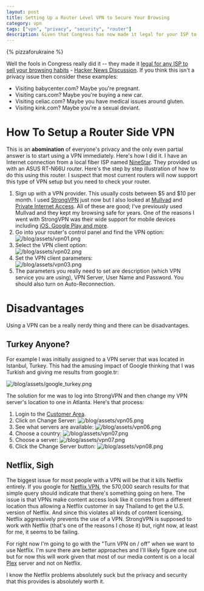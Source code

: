 ```yaml
---
layout: post
title: Setting Up a Router Level VPN to Secure Your Browsing
category: vpn
tags: ["vpn", "privacy", "security", "router"]
description: Given that Congress has now made it legal for your ISP to sell your Internet browsing history, its time to protect yourself with a VPN.  Here's how.
---
```

{% pizzaforukraine  %}

Well the fools in Congress really did it -- they made it [legal for any ISP to sell your browsing habits](https://arstechnica.com/tech-policy/2017/03/for-sale-your-private-browsing-history/) - [Hacker News Discussion](https://news.ycombinator.com/item?id=13981184).  If you think this isn't a privacy issue then consider these examples:

* Visiting babycenter.com?  Maybe you're pregnant.
* Visiting cars.com?  Maybe you're buying a new car.
* Visiting celiac.com?  Maybe you have medical issues around gluten.
* Visiting kink.com?  Maybe you're a sexual deviant.  

# How To Setup a Router Side VPN

This is an **abomination** of everyone's privacy and the only even partial answer is to start using a VPN immediately.  Here's how I did it.  I have an Internet connection from a local fiber ISP named [NineStar](https://www.ninestarconnect.com/residential/residential-internet/).  They provided us with an ASUS RT-N66U router.  Here's the step by step illustration of how to do this using this router.  I suspect that most current routers will now support this type of VPN setup but you need to check your router.

1.  Sign up with a VPN provider. This usually costs between $5 and $10 per month.  I used [StrongVPN](http://www.strongvpn.com/) just now but I also looked at [Mullvad](http://www.mullvad.net) and [Private Internet Access](http://www.privateinternetaccess.com/).  All of these are good; I've previously used Mullvad and they kept my browsing safe for years.  One of the reasons I went with StrongVPN was their wide support for mobile devices including [iOS, Google Play and more](/blog/assets/vpn09.png).
2.  Go into your router's control panel and find the VPN option:<br/>
![/blog/assets/vpn01.png](/blog/assets/vpn01a.png)
3.  Select the VPN client option:<br/>
![/blog/assets/vpn02.png](/blog/assets/vpn02b.png)
4.  Set the VPN client parameters:<br/>
![/blog/assets/vpn03.png](/blog/assets/vpn03c.png)
5.  The parameters you really need to set are description (which VPN service you are using), VPN Server, User Name and Password.  You should also turn on Auto-Reconnection.

# Disadvantages

Using a VPN can be a really nerdy thing and there can be disadvantages.

## Turkey Anyone?

For example I was initially assigned to a VPN server that was located in Istanbul, Turkey.  This had the amusing impact of Google thinking that I was Turkish and giving me results from google.tr:

![/blog/assets/google_turkey.png](/blog/assets/vpn04.png)

The solution for me was to log into StrongVPN and then change my VPN server's location to one in Atlanta.  Here's that process:

1.  Login to the [Customer Area](https://intranet.strongvpn.com/services/intranet).
2.  Click on Change Server:
![/blog/assets/vpn05.png](/blog/assets/vpn05.png)
3.  See what servers are available:
![/blog/assets/vpn06.png](/blog/assets/vpn06.png)
3.  Choose a country:
![/blog/assets/vpn07.png](/blog/assets/vpn07.png)
4.  Choose a server:
![/blog/assets/vpn07.png](/blog/assets/vpn07.png)
5. Click the Change Server button:
![/blog/assets/vpn08.png](/blog/assets/vpn08.png)

## Netflix, Sigh

The biggest issue for most people with a VPN will be that it kills Netflix entirely.  If you google for [Netflix VPN](https://www.google.com/search?q=Netflix+VPN&oq=Netflix+VPN&aqs=chrome..69i57j0l5.419j0j7&sourceid=chrome&ie=UTF-8), the 570,000 search results for that simple query should indicate that there's something going on here.  The issue is that VPNs make content access look like it comes from a different location thus allowing a Netflix customer in say Thailand to get the U.S. version of Netflix.  And since this violates all kinds of content licensing, Netflix aggressively prevents the use of a VPN.  StrongVPN is supposed to work with Netflix (that's one of the reasons I chose it) but, right now, at least for me, it seems to be failing.

For right now I'm going to go with the "Turn VPN on / off" when we want to use Netflix.  I'm sure there are better approaches and I'll likely figure one out but for now this will work given that most of our media content is on a local [Plex](http://www.plex.tv) server and not on Netflix.  

I know the Netflix problems absolutely suck but the privacy and security that this provides is absolutely worth it.


